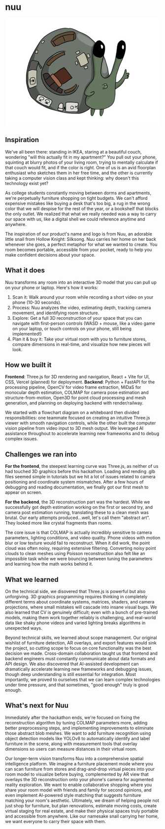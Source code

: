 # nuu

![nuu](frontend/public/nuu_transparent.png)

## Inspiration
We've all been there: standing in IKEA, staring at a beautiful couch, wondering "will this actually fit in my apartment?" You pull out your phone, squinting at blurry photos of your living room, trying to mentally calculate if that couch would fit, and if the color is right. One of us is an avid floorplan enthusiast who sketches them in her free time, and the other is currently taking a computer vision class and kept thinking: why doesn't this technology exist yet?

As college students constantly moving between dorms and apartments, we're perpetually furniture shopping on tight budgets. We can't afford expensive mistakes like buying a desk that's too big, a rug in the wrong color that we will despise for the rest of the year, or a bookshelf that blocks the only outlet. We realized that what we really needed was a way to carry our space with us, like a digital shell we could reference anytime and anywhere.

The inspiration of our product's name and logo is from Nuu, an adorable little snail from Hollow Knight: Silksong. Nuu carries her home on her back whenever she goes, a perfect metaphor for what we wanted to create. You room becomes portable, accessible from your pocket, ready to help you make confident decisions about your space. 

## What it does
Nuu transforms any room into an interactive 3D model that you can pull up on your phone or laptop. Here's how it works:
1. Scan it: Walk around your room while recording a short video on your phone (10-30 seconds).
2. Process: Nuu analyzes the video, estimating depth, tracking camera movement, and identifying room structure.
3. Explore: Get a full 3D reconstruction of your space that you can navigate with first-person controls (WASD + mouse, like a video game on your laptop, or touch controls on your phone, still being implemented!)
4. Plan it & buy it: Take your virtual room with you to furniture stores, compare dimensions in real-time, and visualize how new pieces will look. 

## How we built it
**Frontend**: Three.js for 3D rendering and navigation, React + Vite for UI, CSS, Vercel (planned) for deployment.
**Backend**: Python + FastAPI for the processing pipeline, OpenCV for video frame extraction, MiDaS for monocular depth estimation, COLMAP for camera pose estimation and structure-from-motion, Open3D for point cloud processing and mesh generation, and planning on deploying backend with render/railway.

We started with a flowchart diagram on a whiteboard then divided responsibilities: one teammate focused on creating an intuitive Three.js viewer with smooth navigation controls, while the other built the computer vision pipeline from video input to 3D mesh output. We leveraged AI assistance throughout to accelerate learning new frameworks and to debug complex issues. 

## Challenges we ran into
**For the frontend**, the steepest learning curve was Three.js, as neither of us had touched 3D graphics before this hackathon. Loading and rending .glb files seemed simple in tutorials but we hit a lot of issues related to camera positioning and coordinate system mismatches. After a few hours of debugging and reading documentation, we finally got our first mesh to appear on screen.

**For the backend**, the 3D reconstruction part was the hardest. While we successfully got depth estimation working on the first or second try, and camera post estimation running, translating these to a clean mesh was brutal. Our early attempts produced...well, let's call them "abstract art". They looked more like crystal fragments than rooms. 

The core issue is that COLMAP is actually incredibly sensitive to camera parameters, lighting conditions, and video quality. Phone videos with motion blur or low texture would fail to reconstruct. When it did work, the point cloud was often noisy, requiring extensive filtering. Converting noisy point clouds to clean meshes using Poisson reconstruction also felt like an impossible task while we were bouncing between tuning the parameters and learning how the math works behind it.

## What we learned
On the technical side, we disovered that Three.js is powerful but also unforgiving. 3D graphics programming requires thinking in completely different terms about coordinate systems, matrices, shaders, and camera projections, where small mistakes will cascade into insane visual bugs. We also learned that CV is genuinely difficult; even with a bunch of pre-trained models, making them work together reliably is challenging, and real-world data like shaky phone videos and varied lighting breaks algorithms in unexpected ways. 

Beyond technical skills, we learned about scope management. Our original wishlist of furniture detection, AR overlays, and export features would sink the project, so cutting scope to focus on core functionality was the best decision we made. Cross-domain collaboration taught us that frontend and backend engineers must constantly communicate about data formats and API design. We also discovered that AI-assisted development can dramatically accelerate learning new frameworks and debugging issues, though deep understanding is still essential for integration. Most importantly, we proved to ourselves that we can learn complex technologies under time pressure, and that sometimes, "good enough" truly is good enough. 

## What's next for Nuu
Immediately after the hackathon ends, we're focused on fixing the reconstruction algorithm by tuning COLMAP parameters more, adding better preprocessing steps, and implementing improvements to eliminate those abstract blob meshes. We want to add furniture recognition using object detection models like YOLOv8 to automatically identify and label furniture in the scene, along with measurement tools that overlay dimensions so users can measure distances in their virtual room. 

Our longer-term vision transforms Nuu into a comprehensive spatial intelligence platform. We imagine a furniture placement mode where you can scan furniture from stores and drag-and-drop virtual pieces into your room model to visualize before buying, complemented by AR view that overlays the 3D reconstruction onto your phone's camera for augmented reality exploration. We want to enable collaborative shopping where you share your room model with friends and family for second opinions, and even implement AI-powered style matching that suggests furniture matching your room's aesthetic. Ultimately, we dream of helping people not just shop for furniture, but plan renovations, estimate moving costs, create virtual staging for real estate, and make their physical spaces truly portable and accessible from anywhere. Like our namesake snail carrying her home, we want everyone to carry their space with them.
